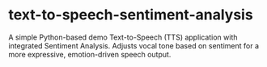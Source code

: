 # text-to-speech-sentiment-analysis
A simple Python-based demo Text-to-Speech (TTS) application with integrated Sentiment Analysis. Adjusts vocal tone based on sentiment for a more expressive, emotion-driven speech output.
